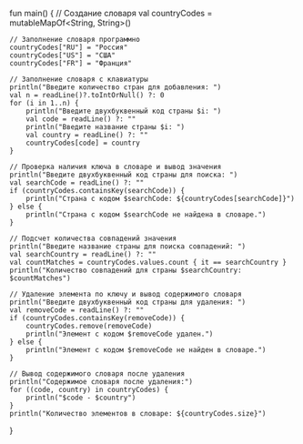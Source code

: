 fun main() {
    // Создание словаря
    val countryCodes = mutableMapOf<String, String>()

    // Заполнение словаря программно
    countryCodes["RU"] = "Россия"
    countryCodes["US"] = "США"
    countryCodes["FR"] = "Франция"

    // Заполнение словаря с клавиатуры
    println("Введите количество стран для добавления: ")
    val n = readLine()?.toIntOrNull() ?: 0
    for (i in 1..n) {
        println("Введите двухбуквенный код страны $i: ")
        val code = readLine() ?: ""
        println("Введите название страны $i: ")
        val country = readLine() ?: ""
        countryCodes[code] = country
    }

    // Проверка наличия ключа в словаре и вывод значения
    println("Введите двухбуквенный код страны для поиска: ")
    val searchCode = readLine() ?: ""
    if (countryCodes.containsKey(searchCode)) {
        println("Страна с кодом $searchCode: ${countryCodes[searchCode]}")
    } else {
        println("Страна с кодом $searchCode не найдена в словаре.")
    }

    // Подсчет количества совпадений значения
    println("Введите название страны для поиска совпадений: ")
    val searchCountry = readLine() ?: ""
    val countMatches = countryCodes.values.count { it == searchCountry }
    println("Количество совпадений для страны $searchCountry: $countMatches")

    // Удаление элемента по ключу и вывод содержимого словаря
    println("Введите двухбуквенный код страны для удаления: ")
    val removeCode = readLine() ?: ""
    if (countryCodes.containsKey(removeCode)) {
        countryCodes.remove(removeCode)
        println("Элемент с кодом $removeCode удален.")
    } else {
        println("Элемент с кодом $removeCode не найден в словаре.")
    }

    // Вывод содержимого словаря после удаления
    println("Содержимое словаря после удаления:")
    for ((code, country) in countryCodes) {
        println("$code - $country")
    }
    println("Количество элементов в словаре: ${countryCodes.size}")
}
